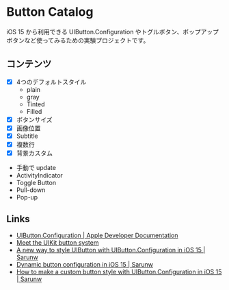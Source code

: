 # Button Catalog

iOS 15 から利用できる UIButton.Configuration やトグルボタン、ポップアップボタンなど使ってみるための実験プロジェクトです。

## コンテンツ

- [x] 4つのデフォルトスタイル
    - plain
    - gray
    - Tinted
    - Filled
- [x] ボタンサイズ
- [x] 画像位置
- [x] Subtitle
- [x] 複数行
- [x] 背景カスタム
- 手動で update
- ActivityIndicator
- Toggle Button
- Pull-down
- Pop-up

## Links

- [UIButton\.Configuration \| Apple Developer Documentation](https://developer.apple.com/documentation/uikit/uibutton/configuration?changes=_4)
- [Meet the UIKit button system](https://developer.apple.com/videos/play/wwdc2021/10064/)
- [A new way to style UIButton with UIButton\.Configuration in iOS 15 \| Sarunw](https://sarunw.com/posts/new-way-to-style-uibutton-in-ios15/)
- [Dynamic button configuration in iOS 15 \| Sarunw](https://sarunw.com/posts/dynamic-button-configuration/)
- [How to make a custom button style with UIButton\.Configuration in iOS 15 \| Sarunw](https://sarunw.com/posts/how-to-mark-custom-button-style-with-uibuttonconfiguration/)
